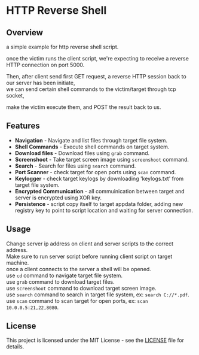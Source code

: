 # HTTP Reverse Shell

## Overview

a simple example for http reverse shell script. <br/>

once the victim runs the client script, we're expecting to receive a reverse HTTP connection on port 5000. <br/>

Then, after client send first GET request, a reverse HTTP session back to our server has been initiate, <br/>
we can send certain shell commands to the victim/target through tcp socket,<br/>

make the victim execute them, and POST the result back to us. <br/>

## Features

*   <b>Navigation</b> - Navigate and list files through target file system.
*   <b>Shell Commands</b> - Execute shell commands on target system.
*   <b>Download files</b> - Download files using `grab` command.
*   <b>Screenshoot</b> - Take target screen image using `screenshoot` command.
*   <b>Search</b> - Search for files using `search` command.
*   <b>Port Scanner</b> - check target for open ports using `scan` command.
*   <b>Keylogger</b> - check target keylogs by downloading 'keylogs.txt' from target file system.
*   <b>Encrypted Communication</b> - all commuinication between target and server is encrypted using XOR key.
*   <b>Persistence</b> - script copy itself to target appdata folder, adding new registry key to point to script location and waiting for server connection.

## Usage

Change server ip address on client and server scripts to the correct address. <br/>
Make sure to run server script before running client script on target machine. <br/>
once a client connects to the server a shell will be opened. <br/>
use `cd` command to navigate target file system. <br/>
use `grab` command to download target files. <br/>
use `screenshoot` command to download target screen image. <br/>
use `search` command to search in target file system, ex: `search C://*.pdf`. <br/>
use `scan` command to scan target for open ports, ex: `scan 10.0.0.5:21,22,8080`. <br/>

## License

This project is licensed under the MIT License - see the [LICENSE](LICENSE) file for details.